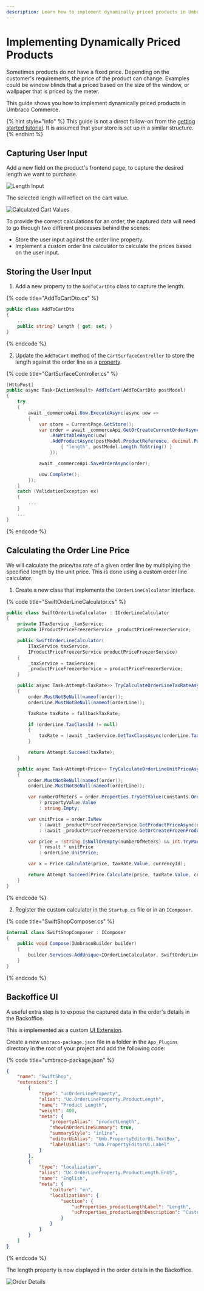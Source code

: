 ```yaml
---
description: Learn how to implement dynamically priced products in Umbraco Commerce.
---
```


# Implementing Dynamically Priced Products

Sometimes products do not have a fixed price. Depending on the customer's requirements, the price of the product can change. Examples could be window blinds that a priced based on the size of the window, or wallpaper that is priced by the meter.

This guide shows you how to implement dynamically priced products in Umbraco Commerce.

{% hint style="info" %}
This guide is not a direct follow-on from the [getting started tutorial](../tutorials/build-a-store/README.md). It is assumed that your store is set up in a similar structure.
{% endhint %}

## Capturing User Input

Add a new field on the product's frontend page, to capture the desired length we want to purchase.

![Length Input](images/dynamic-price/length-input.png)

The selected length will reflect on the cart value.

![Calculated Cart Values](images/dynamic-price/cart-with-length.png)

To provide the correct calculations for an order, the captured data will need to go through two different processes behind the scenes:

* Store the user input against the order line property.
* Implement a custom order line calculator to calculate the prices based on the user input.

## Storing the User Input

1. Add a new property to the `AddToCartDto` class to capture the length.

{% code title="AddToCartDto.cs" %}

```csharp
public class AddToCartDto
{
    ...
    public string? Length { get; set; }
}
```

{% endcode %}

2. Update the `AddToCart` method of the `CartSurfaceController` to store the length against the order line as a [property](../key-concepts/umbraco-properties.md).

{% code title="CartSurfaceController.cs" %}

```csharp
[HttpPost]
public async Task<IActionResult> AddToCart(AddToCartDto postModel)
{
    try
    {
        await _commerceApi.Uow.ExecuteAsync(async uow =>
        {
            var store = CurrentPage.GetStore();
            var order = await _commerceApi.GetOrCreateCurrentOrderAsync(store.Id)
                .AsWritableAsync(uow)
                .AddProductAsync(postModel.ProductReference, decimal.Parse(postModel.Quantity), new Dictionary<string, string>{
                    { "length", postModel.Length.ToString() }
                });

            await _commerceApi.SaveOrderAsync(order);

            uow.Complete();
        });
    }
    catch (ValidationException ex)
    {
        ...
    }
    ...
}
```

{% endcode %}

## Calculating the Order Line Price

We will calculate the price/tax rate of a given order line by multiplying the specified length by the unit price. This is done using a custom order line calculator.

1. Create a new class that implements the `IOrderLineCalculator` interface.

{% code title="SwiftOrderLineCalculator.cs" %}

```csharp
public class SwiftOrderLineCalculator : IOrderLineCalculator
{
    private ITaxService _taxService;
    private IProductPriceFreezerService _productPriceFreezerService;

    public SwiftOrderLineCalculator(
        ITaxService taxService,
        IProductPriceFreezerService productPriceFreezerService)
    {
        _taxService = taxService;
        _productPriceFreezerService = productPriceFreezerService;
    }

    public async Task<Attempt<TaxRate>> TryCalculateOrderLineTaxRateAsync(OrderReadOnly order, OrderLineReadOnly orderLine, TaxSource taxSource, TaxRate fallbackTaxRate, OrderLineCalculatorContext context = null, CancellationToken cancellationToken = default)
    {
        order.MustNotBeNull(nameof(order));
        orderLine.MustNotBeNull(nameof(orderLine));

        TaxRate taxRate = fallbackTaxRate;

        if (orderLine.TaxClassId != null)
        {
            taxRate = (await _taxService.GetTaxClassAsync(orderLine.TaxClassId.Value)).GetTaxRate(taxSource);
        }

        return Attempt.Succeed(taxRate);
    }

    public async Task<Attempt<Price>> TryCalculateOrderLineUnitPriceAsync(OrderReadOnly order, OrderLineReadOnly orderLine, Guid currencyId, TaxRate taxRate, OrderLineCalculatorContext context = null, CancellationToken cancellationToken = default)
    {
        order.MustNotBeNull(nameof(order));
        orderLine.MustNotBeNull(nameof(orderLine));

        var numberOfMeters = order.Properties.TryGetValue(Constants.OrderProperties.Length, out var propertyValue)
            ? propertyValue.Value
            : string.Empty;

        var unitPrice = order.IsNew
            ? (await _productPriceFreezerService.GetProductPriceAsync(order.StoreId, order.Id, orderLine.ProductReference, orderLine.ProductVariantReference, currencyId)).ProductPrice.Value
            : (await _productPriceFreezerService.GetOrCreateFrozenProductPriceAsync(order.StoreId, order.Id, orderLine.ProductReference, orderLine.ProductVariantReference, currencyId)).Value;

        var price = !string.IsNullOrEmpty(numberOfMeters) && int.TryParse(numberOfMeters, out int result)
            ? result * unitPrice
            : orderLine.UnitPrice;

        var x = Price.Calculate(price, taxRate.Value, currencyId);

        return Attempt.Succeed(Price.Calculate(price, taxRate.Value, currencyId));
    }
}
```

{% endcode %}

2. Register the custom calculator in the `Startup.cs` file or in an `IComposer`.

{% code title="SwiftShopComposer.cs" %}

```csharp
internal class SwiftShopComposer : IComposer
{
    public void Compose(IUmbracoBuilder builder)
    {
        builder.Services.AddUnique<IOrderLineCalculator, SwiftOrderLineCalculator>();
    }
}
```

{% endcode %}

## Backoffice UI

A useful extra step is to expose the captured data in the order's details in the Backoffice.

This is implemented as a custom [UI Extension](https://docs.umbraco.com/umbraco-commerce/key-concepts/ui-extensions/order-line-properties).

Create a new `umbraco-package.json` file in a folder in the `App_Plugins` directory in the root of your project and add the following code:

{% code title="umbraco-package.json" %}

```json
{
    "name": "SwiftShop",
    "extensions": [
        {
            "type": "ucOrderLineProperty",
            "alias": "Uc.OrderLineProperty.ProductLength",
            "name": "Product Length",
            "weight": 400,
            "meta": {
                "propertyAlias": "productLength",
                "showInOrderLineSummary": true,
                "summaryStyle": "inline",
                "editorUiAlias": "Umb.PropertyEditorUi.TextBox",
                "labelUiAlias": "Umb.PropertyEditorUi.Label"
            }
        },
        {
            "type": "localization",
            "alias": "Uc.OrderLineProperty.ProductLength.EnUS",
            "name": "English",
            "meta": {
                "culture": "en",
                "localizations": {
                    "section": {
                        "ucProperties_productLengthLabel": "Length",
                        "ucProperties_productLengthDescription": "Customer product ordered length"
                    }
                }
            }
        }
    ]
}
```

{% endcode %}

The length property is now displayed in the order details in the Backoffice.

![Order Details](images/dynamic-price/order-editor-property.png)
